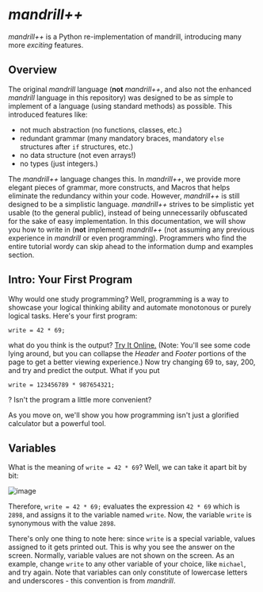 
# _mandrill++_

_mandrill++_ is a Python re-implementation of mandrill, introducing many more _exciting_ features. 

## Overview

The original _mandrill_ language (**not** _mandrill++_, and also not the enhanced _mandrill_ language in this repository) was designed to be as simple to implement of a language (using standard methods) as possible. This introduced features like:

- not much abstraction (no functions, classes, etc.)
- redundant grammar (many mandatory braces, mandatory `else` structures after `if` structures, etc.)
- no data structure (not even arrays!)
- no types (just integers.)

The _mandrill++_ language changes this. In _mandrill++_, we provide more elegant pieces of grammar, more constructs, and Macros that helps eliminate the redundancy within your code. However, _mandrill++_ is still designed to be a simplistic language. _mandrill++_ strives to be simplistic yet usable (to the general public), instead of being unnecessarily obfuscated for the sake of easy implementation. In this documentation, we will show you how to write in (**not** implement) _mandrill++_ (not assuming any previous experience in _mandrill_ or even programming). Programmers who find the entire tutorial wordy can skip ahead to the information dump and examples section. 

## Intro: Your First Program

Why would one study programming? Well, programming is a way to showcase your logical thinking ability and automate monotonous or purely logical tasks. Here's your first program:

```mandrill
write = 42 * 69; 
```

what do you think is the output? [Try It Online.][write = 42 * 69;] (Note: You'll see some code lying around, but you can collapse the _Header_ and _Footer_ portions of the page to get a better viewing experience.) Now try changing 69 to, say, 200, and try and predict the output. What if you put

```mandrill
write = 123456789 * 987654321;
```

? Isn't the program a little more convenient? 

As you move on, we'll show you how programming isn't just a glorified calculator but a powerful tool.

## Variables

What is the meaning of `write = 42 * 69`? Well, we can take it apart bit by bit:

![image](https://github.com/user-attachments/assets/01bbe402-86d6-4a1d-a285-428536efc8d8)

Therefore, `write = 42 * 69;` evaluates the expression `42 * 69` which is `2898`, and assigns it to the variable named `write`. Now, the variable `write` is synonymous with the value `2898`. 

There's only one thing to note here: since `write` is a special variable, values assigned to it gets printed out. This is why you see the answer on the screen. Normally, variable values are not shown on the screen. As an example, change `write` to any other variable of your choice, like `michael`, and try again. Note that variables can only constitute of lowercase letters and underscores - this convention is from _mandrill_. 



[write = 42 * 69;]: https://tio.run/##5Vpbd9vGEX7nr1jpHBuASNGik6YNKMp2Wqd12zhpmiZtKR4eiFhKiIhLFqBsR@Jvd2f2hsXiKrdv1QMJ7s7O5ZvZ2Z2Bsg/FTZp89jFj6TULYrIg7Pj4@OM7FhUUfnz@nJyQL76cf4TB0WgU0i2JkpAmhZsXLEquPZ8wWuxZQpzLxJn@nEaJ6zwQh4zJLkoo2aZMPEQJgRVq1TTPdlHh4hrPG@3S9HafgbT7EYE/J6HXjk92QXwVBiTwyWkwERNjY3hCrnwSgJwrOXlanzzVkyf1yRM9@aw@@eyZnn1Sn32iJ8/tyRmJtkBxTq4I3eWUnEnCixbCC5twsWihXCxs0qM20qMa6Xkb6XmN9KKN9KJG@vRpC2mQhDbtw0MLLUSIbVcjZZIWQF0hfFElnJCND7w4V063mYwOo9FmF@Q5@SG9pYnP12EUr9dREhXrtZvT3XZCig8ZnZC7YLeni7dpQiGucWKK4xCY@DUXI5wGhvi3wY7RjEl25abYOlyse6@ZHSbkvuRz8ByDBf1F65MWN5SVfAxdFmJO/EKcTa3UpFDOMDz6lbJW4@XeVzaXqUA@Scs3e8Zg58P4mRwpkHUOA8uV5n1NCwXC5iZgwaagDChMzkuT3criPl6Q2VzZrTlo9hmltxbI7awxFCrMz8kOvGEu8ESkoM8rMtYJfV8MFTSe1USNZwOFbdIk38dUxSEi6glP4R84kLJCDKN7BTfEwNM0pnaIvmf6Ys2XSkP0ktKVTQzBFEUQ5VxbDYEIZ@f1t187zfRwEIxPnTIwSyw91F/SWfwEcBIISeJBam8cb5I7jfIwuoYTxbM1TWJnAloJV07joNjcuM7Z7Plnn//mi9/@7ks4flrtCK42AOL1TfTz7S5O0uwXlhf7u3fvP/y6dmwxUQhiTBFdi9tFvvrq9394/fUf//Tmz3/56zdvv/3ub9///Yd//PjTP//177rIjFkiuxZ7Hd46efbkfHFx5FTjnDNdpxllQZEyt3W9690fXr7w584Qn7ZyefrQub6ZGRzhzxs5QqA5l5eOb@yJuWnVJo1jvMN4c3vzyO3SxvXYOa4yxQSldpHkDSNanFIZ1pWyzMhMWejiCgMZk32XdrjBhedF6kA2OS2MXc5nQTvH0UPvbqIdNTc9oi9X@nLBeGHnEiPLcJKq/DJIZLq8CnJKFk2GCNP5/NiY18lT6oT@WzgiWSKxZbD2n5XVDOME2yMVBxnkUZsH@sli0KBGLYykJfdOAhN4gZ1IIvyciAiBj8OyXLQakKoLeUrbKsnM3x6gwmg@Ku4EaDTmZ988o6dBltEkdMX5Mu9nW7l4cBbqIvXVLt3ctt4lNqBOyPAMkztA/gZZ6rH/0sRFuJfJvXs8OYZI2dwwd3bmeaK@kAUIZ@fxCoM/8hLDFOkdLhPjfkXf082@UActTe4MlNuZ@GJ8qlbjOgnEqzyPrhMMxFY07gIGot5njAJtqkG540kDPmWaKClguPzRD1SpAqKlKjMpwjtMrEFDk@HY7FSYAMtpEsQSA2PP7PhO4SUj7jUW1eVNKV5JAwkgiggXjqO3U51bti80L3R/J78OhjC93K2UCW0MpEffbNvjOk3CqICFcEebkK0ObzWM8a2e1e0YCwf5vIXn7bzfoW@2tiM117o7i/rQ1jt0u5XIpeV9VfGvIoJp5ExkYMm4aQv8hMlnCGZXuKOHgMYJYZx/9@PFFXgEZEKPw8DQNw6ULph8Q/UmlF5D1LWClH@IoXA9Cdh1rvDBZ4AAv1T4IFSiTbLEBaLcgAfMV7J9wn0lqmGfz8m1nGzBR/rxRFVtOHGlQLIrHYO2IhnDg86i3CodatwuXQFZGUihasaqeQhtE/cEhVj4N0pUwH9Pt92pOQrbUnIUws8oHLBlQcig5AuyBpi8VqlKZ1p95cBUtuaeX6O58FN2QzRHvqYNwEr6Bi86U@zS8aacUM/KqRLDHwMZuwUUceVlsgFRZK7gRDPwdz98wF@2R9aHHnBq97Q1PyoYDUKnnJQE2C4C3lNU29dP6NQEzhbjpmOU2YpqebbiVcmprhPPnAo9ZqhZZUSkiltZ9CtGHi@ENdtbwdbg6sOSsc0r2cdcz0LzWfq3q6rGhkEle39lo6DJKnqAeQgccfxGPjOLj/QVqNXiAbhA/pcOECZjNWQo2W/xAE2NzSM0XhnKf8I2Wst98R3WTO1pXdyZPd9qlImH1oZahkno/tDUTKvc2AWb4X00Tt/bQ2vi2tVCkzYK@IzO0ITnd6@7xdXV2pp3FEoZ4t5R@QkOjaUQX7rOWLqh4Z7RlmonY1VZxgJLKsZJtYU2NzcITuumLbZrGvoRChqJnu94ng6FJWfAW7n6Ais0yovY3ECIv@7dLp1vXr1561gr@N3ERlGO2r3BsmJbrvoQxk0Om2jpHLAORqxXvuagis6a5l5LxV2idXD8RoAOZidLek1Ui7rqs2zkEj@x/flI782596qxtFSshB87hdw3txpa3GicWzVOUeg0SdJvCZxoayXsPttcbhvegquBhRVV2xqPrymaYndOtgvht6WV5q2IKFXGKG@JCt59FQQocdu5W4zIgWoLLZIlXTdifAN8GmiPRUzVQA2oScVF2bNRdVVrYPO1DC6oJUkijtCGDh@mLJgsowhfBKK2w/Wv7ACjOSH1Er2QFok8jYzH6MnTU0wjnySAFzCaKVwiJqQ6NzM7/nL/lPSzlWo@4oXJ5FM2y8ut9T8Gp0t3Dpyd27g0K7fVkwaGeC3180F7adUWu@vfmKhfNG0Jy/AXTXlAaNV1DG6bF6CWHCngOyHM3rzSfvsQT1mPtYEGqcvcB@M9xWuFvthHU/EOmU1sDHt1C3pdkWzSOBugHn8h/wj1uNG9@gnpnb3yUoWjPg3qZnmdwasNN4O3ro/tzrgHLp5uzjHbXODH@YI/8s8F/zxaYBLS0daHZDzE0XGP1nFY6@w3Ky7S5GMUjId4Ou4LxKx6mHSpeIIqPnuMioJ5r5KcbGA0JnF7OPKzvX9PuS2XDnG4P@4I8MwjAAk7Ir9E2jA9KNL4/8B2bqZtfIPb7U1fLuuITjTsZYthL4WSwBbbelZ4Cvb9u7z0EbkrXw/Le6K8cmA3zryua2SwH4aT0kMj3TrQ/8fjqv8mmeqXht6oYBRrUdGVcGVlLhSHWWxy8MYCkqkKsdKq/vgf










